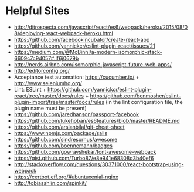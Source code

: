 # Helpful Sites

- http://ditrospecta.com/javascript/react/es6/webpack/heroku/2015/08/08/deploying-react-webpack-heroku.html
- https://github.com/facebookincubator/create-react-app
- https://github.com/yannickcr/eslint-plugin-react/issues/21
- https://medium.com/@MoBinni/a-modern-isomorphic-stack-6609c7c9d057#.lf6j0679b
- http://nerds.airbnb.com/isomorphic-javascript-future-web-apps/
- http://editorconfig.org/
- Acceptance test automation: https://cucumber.io/ + http://www.seleniumhq.org/
- Lint: ESLint + https://github.com/yannickcr/eslint-plugin-react/tree/master/docs/rules + https://github.com/benmosher/eslint-plugin-import/tree/master/docs/rules (in the lint configuration file, the plugin name must be present)
- https://github.com/jaredhanson/passport-facebook
- https://github.com/lukehoban/es6features/blob/master/README.md
- https://github.com/arslanbilal/git-cheat-sheet
- https://www.npmjs.com/package/sails
- https://github.com/sindresorhus/awesome
- https://github.com/boennemann/badges
- https://github.com/gowravshekar/font-awesome-webpack
- https://gist.github.com/Turbo87/e8e941e68308d3b40ef6
- http://stackoverflow.com/questions/30371000/react-bootstrap-using-webpack
- https://certbot.eff.org/#ubuntuxenial-nginx
- http://tobiasahlin.com/spinkit/

